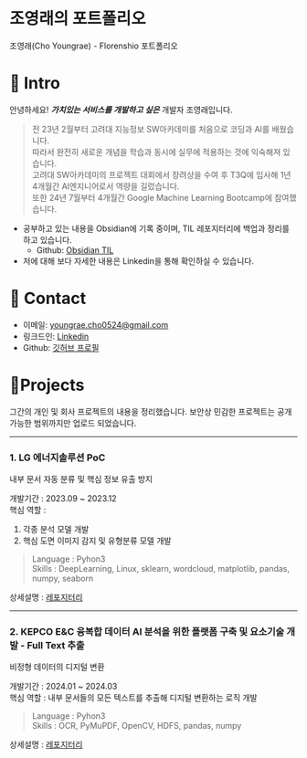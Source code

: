 # 조영래의 포트폴리오
조영래(Cho Youngrae) - Florenshio 포트폴리오

# 📌 Intro
안녕하세요! _**가치있는 서비스를 개발하고 싶은**_ 개발자 조영래입니다.

>전 23년 2월부터 고려대 지능정보 SW아카데미를 처음으로 코딩과 AI를 배웠습니다.  
>따라서 완전히 새로운 개념을 학습과 동시에 실무에 적용하는 것에 익숙해져 있습니다.  
>고려대 SW아카데미의 프로젝트 대회에서 장려상을 수여 후 T3Q에 입사해 1년 4개월간 AI엔지니어로서 역량을 길렀습니다.  
>또한 24년 7월부터 4개월간 Google Machine Learning Bootcamp에 참여했습니다.  

- 공부하고 있는 내용을 Obsidian에 기록 중이며, TIL 레포지터리에 백업과 정리를 하고 있습니다.
  - Github: [Obsidian TIL](https://github.com/Florenshio/Obsidian_TIL)
- 저에 대해 보다 자세한 내용은 Linkedin을 통해 확인하실 수 있습니다.

# 📌 Contact
- 이메일: youngrae.cho0524@gmail.com
- 링크드인: [Linkedin](www.linkedin.com/in/youngrae-jo-86752b282)
- Github: [깃허브 프로필](https://github.com/Florenshio)

# 📝Projects
그간의 개인 및 회사 프로젝트의 내용을 정리했습니다.
보안상 민감한 프로젝트는 공개 가능한 범위까지만 업로드 되었습니다.

---
### 1. LG 에너지솔루션 PoC
내부 문서 자동 분류 및 핵심 정보 유출 방지

개발기간 : 2023.09 ~ 2023.12  
핵심 역할 : 
  1. 각종 분석 모델 개발
  2. 핵심 도면 이미지 감지 및 유형분류 모델 개발

> Language : Pyhon3  
> Skills : DeepLearning, Linux, sklearn, wordcloud, matplotlib, pandas, numpy, seaborn  

상세설명 : [레포지터리](https://github.com/Florenshio/lg_es_poc)

---
### 2. KEPCO E&C 융복합 데이터 AI 분석을 위한 플랫폼 구축 및 요소기술 개발 - Full Text 추출
비정형 데이터의 디지털 변환

개발기간 : 2024.01 ~ 2024.03  
핵심 역할 : 내부 문서들의 모든 텍스트를 추출해 디지털 변환하는 로직 개발

> Language : Pyhon3  
> Skills : OCR, PyMuPDF, OpenCV, HDFS, pandas, numpy

상세설명 : [레포지터리](https://github.com/Florenshio/kepco_enc_fulltext)
